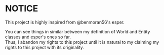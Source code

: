 # NOTICE
This project is highly inspired from @benmoran56's esper.  

You can see things in similar between my definition of World and Entity classes and esper's ones so far.  
Thus, I abandon my rights to this project until it is natural to my claiming my rights to this project with its originality.  